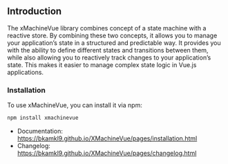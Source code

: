 ## Introduction
The xMachineVue library combines concept of a state machine with a reactive store. By combining these two concepts, it allows you to manage your application’s state in a structured and predictable way. It provides you with the ability to define different states and transitions between them, while also allowing you to reactively track changes to your application’s state. This makes it easier to manage complex state logic in Vue.js applications.

### Installation
To use xMachineVue, you can install it via npm:

```bash
npm install xmachinevue
```

- Documentation: https://bkamkl9.github.io/XMachineVue/pages/installation.html
- Changelog: https://bkamkl9.github.io/XMachineVue/pages/changelog.html
